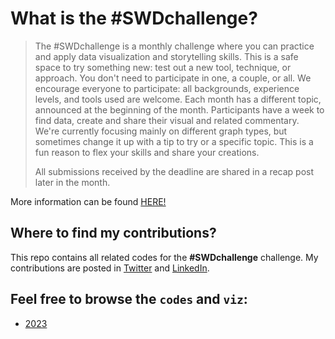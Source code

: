 # What is the #SWDchallenge?

> The #SWDchallenge is a monthly challenge where you can practice and apply data visualization and storytelling skills. This is a safe space to try something new: test out a new tool, technique, or approach. You don't need to participate in one, a couple, or all. We encourage everyone to participate: all backgrounds, experience levels, and tools used are welcome. Each month has a different topic, announced at the beginning of the month. Participants have a week to find data, create and share their visual and related commentary. We're currently focusing mainly on different graph types, but sometimes change it up with a tip to try or a specific topic. This is a fun reason to flex your skills and share your creations.
> 
> All submissions received by the deadline are shared in a recap post later in the month. 

More information can be found [HERE!](https://community.storytellingwithdata.com/challenges//nov-2020-explain-the-change)


## Where to find my contributions?
This repo contains all related codes for the __#SWDchallenge__ challenge. My contributions are posted in [Twitter](https://twitter.com/sponce1) and [LinkedIn](https://www.linkedin.com/in/stevenponce/). 


## Feel free to browse the `codes` and `viz`:
* [2023](/2023/README.md)

